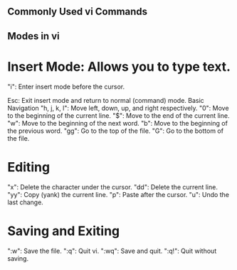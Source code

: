 ## Commonly Used vi Commands

## Modes in vi
# Insert Mode: Allows you to type text.
"i": Enter insert mode before the cursor.

Esc: Exit insert mode and return to normal (command) mode.
 Basic Navigation
"h, j, k, l": Move left, down, up, and right respectively.
"0": Move to the beginning of the current line.
"$": Move to the end of the current line.
"w": Move to the beginning of the next word.
"b": Move to the beginning of the previous word.
"gg": Go to the top of the file.
"G": Go to the bottom of the file.
# Editing
"x": Delete the character under the cursor.
"dd": Delete the current line.
"yy": Copy (yank) the current line.
"p": Paste after the cursor.
"u": Undo the last change.

# Saving and Exiting
":w": Save the file.
":q": Quit vi.
":wq": Save and quit.
":q!": Quit without saving.